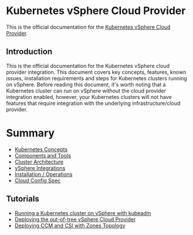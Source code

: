 # Kubernetes vSphere Cloud Provider

This is the official documentation for the [Kubernetes vSphere Cloud Provider](https://github.com/kubernetes/cloud-provider-vsphere/).

## Introduction

This is the official documentation for the Kubernetes vSphere cloud provider integration. This document covers key concepts,
features, known issues, installation requirements and steps for Kubernetes clusters running on vSphere. Before reading this
document, it's worth noting that a Kubernetes cluster can run on vSphere without the cloud provider integration enabled, however,
your Kubernetes clusters will not have features that require integration with the underlying infrastructure/cloud provider.

# Summary

* [Kubernetes Concepts](kubernetes_concepts.md)
* [Components and Tools](components_and_tools.md)
* [Cluster Architecture](cluster_architecture.md)
* [vSphere Integrations](vsphere_integrations.md)
* [Installation / Operations](installation_and_operations.md)
* [Cloud Config Spec](cloud_config.md)

## Tutorials

* [Running a Kubernetes cluster on vSphere with kubeadm](./tutorials/kubernetes-on-vsphere-with-kubeadm.md)
* [Deploying the out-of-tree vSphere Cloud Provider](./tutorials/deploying_cloud_provider_vsphere_with_rbac.md)
* [Deploying CCM and CSI with Zones Topology](./tutorials/deploying_ccm_and_csi_with_multi_dc_vc_aka_zones.md)
